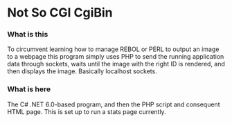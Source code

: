 # Not So CGI CgiBin

### What is this

To circumvent learning how to manage REBOL or PERL to output an image to a webpage this program simply uses PHP to send the running application data through sockets, waits until the image with the right ID is rendered, and then displays the image. Basically localhost sockets.

### What is here

The C# .NET 6.0-based program, and then the PHP script and consequent HTML page. This is set up to run a stats page currently.
